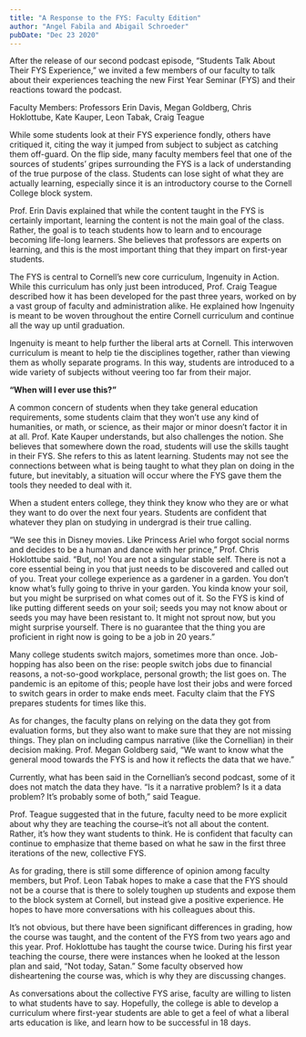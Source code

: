 ```yaml
---
title: "A Response to the FYS: Faculty Edition"
author: "Angel Fabila and Abigail Schroeder"
pubDate: "Dec 23 2020"
---
```

After the release of our second podcast episode, “Students Talk About Their FYS Experience,” we invited a few members of our faculty to talk about their experiences teaching the new First Year Seminar (FYS) and their reactions toward the podcast. 

Faculty Members: Professors Erin Davis, Megan Goldberg, Chris Hoklottube, Kate Kauper, Leon Tabak, Craig Teague

While some students look at their FYS experience fondly, others have critiqued it, citing the way it jumped from subject to subject as catching them off-guard. On the flip side, many faculty members feel that one of the sources of students’ gripes surrounding the FYS is a lack of understanding of the true purpose of the class. Students can lose sight of what they are actually learning, especially since it is an introductory course to the Cornell College block system.

Prof. Erin Davis explained that while the content taught in the FYS is certainly important, learning the content is not the main goal of the class. Rather, the goal is to teach students how to learn and to encourage becoming life-long learners. She believes that professors are experts on learning, and this is the most important thing that they impart on first-year students.

The FYS is central to Cornell’s new core curriculum, Ingenuity in Action. While this curriculum has only just been introduced, Prof. Craig Teague described how it has been developed for the past three years, worked on by a vast group of faculty and administration alike. He explained how Ingenuity is meant to be woven throughout the entire Cornell curriculum and continue all the way up until graduation. 

Ingenuity is meant to help further the liberal arts at Cornell. This interwoven curriculum is meant to help tie the disciplines together, rather than viewing them as wholly separate programs. In this way, students are introduced to a wide variety of subjects without veering too far from their major.

**“When will I ever use this?”**

A common concern of students when they take general education requirements, some students claim that they won’t use any kind of humanities, or math, or science, as their major or minor doesn’t factor it in at all. Prof. Kate Kauper understands, but also challenges the notion. She believes that somewhere down the road, students will use the skills taught in their FYS. She refers to this as latent learning. Students may not see the connections between what is being taught to what they plan on doing in the future, but inevitably, a situation will occur where the FYS gave them the tools they needed to deal with it.

When a student enters college, they think they know who they are or what they want to do over the next four years. Students are confident that whatever they plan on studying in undergrad is their true calling.

“We see this in Disney movies. Like Princess Ariel who forgot social norms and decides to be a human and dance with her prince,” Prof. Chris Hoklottube said. “But, no! You are not a singular stable self. There is not a core essential being in you that just needs to be discovered and called out of you. Treat your college experience as a gardener in a garden. You don’t know what’s fully going to thrive in your garden. You kinda know your soil, but you might be surprised on what comes out of it. So the FYS is kind of like putting different seeds on your soil; seeds you may not know about or seeds you may have been resistant to. It might not sprout now, but you might surprise yourself. There is no guarantee that the thing you are proficient in right now is going to be a job in 20 years.”

Many college students switch majors, sometimes more than once. Job-hopping has also been on the rise: people switch jobs due to financial reasons, a not-so-good workplace, personal growth; the list goes on. The pandemic is an epitome of this; people have lost their jobs and were forced to switch gears in order to make ends meet. Faculty claim that the FYS prepares students for times like this.

As for changes, the faculty plans on relying on the data they got from evaluation forms, but they also want to make sure that they are not missing things. They plan on including campus narrative (like the Cornellian) in their decision making. Prof. Megan Goldberg said, “We want to know what the general mood towards the FYS is and how it reflects the data that we have.”

Currently, what has been said in the Cornellian’s second podcast, some of it does not match the data they have. “Is it a narrative problem? Is it a data problem? It’s probably some of both,” said Teague.

Prof. Teague suggested that in the future, faculty need to be more explicit about why they are teaching the course–it’s not all about the content. Rather, it’s how they want students to think. He is confident that faculty can continue to emphasize that theme based on what he saw in the first three iterations of the new, collective FYS. 

As for grading, there is still some difference of opinion among faculty members, but Prof. Leon Tabak hopes to make a case that the FYS should not be a course that is there to solely toughen up students and expose them to the block system at Cornell, but instead give a positive experience. He hopes to have more conversations with his colleagues about this. 

It’s not obvious, but there have been significant differences in grading, how the course was taught, and the content of the FYS from two years ago and this year. Prof. Hoklottube has taught the course twice. During his first year teaching the course, there were instances when he looked at the lesson plan and said, “Not today, Satan.” Some faculty observed how disheartening the course was, which is why they are discussing changes.

As conversations about the collective FYS arise, faculty are willing to listen to what students have to say. Hopefully, the college is able to develop a curriculum where first-year students are able to get a feel of what a liberal arts education is like, and learn how to be successful in 18 days. 

